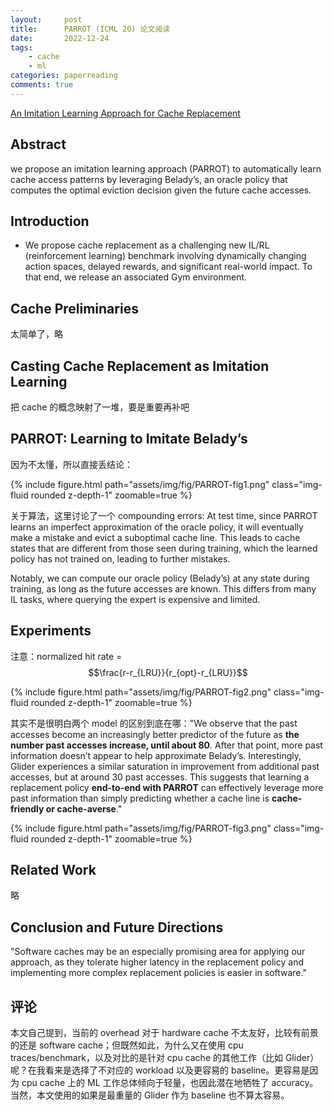 ```yaml
---
layout:     post
title:      PARROT (ICML 20) 论文阅读
date:       2022-12-24
tags:
    - cache
    - ml
categories: paperreading
comments: true
---
```


[An Imitation Learning Approach for Cache Replacement](https://arxiv.org/abs/2006.16239)

## Abstract

we propose an imitation learning approach (PARROT) to automatically learn cache access patterns by leveraging Belady’s, an oracle policy that computes the optimal eviction decision given the future cache accesses.

## Introduction

+ We propose cache replacement as a challenging new IL/RL (reinforcement learning) benchmark involving dynamically changing action spaces, delayed rewards, and significant real-world impact. To that end, we release an associated Gym environment.

## Cache Preliminaries

太简单了，略

## Casting Cache Replacement as Imitation Learning

把 cache 的概念映射了一堆，要是重要再补吧

## PARROT: Learning to Imitate Belady’s

因为不太懂，所以直接丢结论：

{% include figure.html path="assets/img/fig/PARROT-fig1.png" class="img-fluid rounded z-depth-1" zoomable=true %}

关于算法，这里讨论了一个 compounding errors: At test time, since PARROT learns an imperfect approximation of the oracle policy, it will eventually make a mistake and evict a suboptimal cache line. This leads to cache states that are different from those seen during training, which the learned policy has not trained on, leading to further mistakes.

Notably, we can compute our oracle policy (Belady’s) at any state during training, as long as the future accesses are known. This differs from many IL tasks, where querying the expert is expensive and limited.

## Experiments

注意：normalized hit rate = $$\frac{r-r_{LRU}}{r_{opt}-r_{LRU}}$$

{% include figure.html path="assets/img/fig/PARROT-fig2.png" class="img-fluid rounded z-depth-1" zoomable=true %}

其实不是很明白两个 model 的区别到底在哪："We observe that the past accesses become an increasingly better predictor of the future as **the number past accesses increase, until about 80**. After that point, more past information doesn’t appear to help approximate Belady’s. Interestingly, Glider experiences a similar saturation in improvement from additional past accesses, but at around 30 past accesses. This suggests that learning a replacement policy **end-to-end with PARROT** can effectively leverage more past information than simply predicting whether a cache line is **cache-friendly or cache-averse**."

{% include figure.html path="assets/img/fig/PARROT-fig3.png" class="img-fluid rounded z-depth-1" zoomable=true %}

## Related Work

略

## Conclusion and Future Directions

"Software caches may be an especially promising area for applying our approach, as they tolerate higher latency in the replacement policy and implementing more complex replacement policies is easier in software."

## 评论

本文自己提到，当前的 overhead 对于 hardware cache 不太友好，比较有前景的还是 software cache；但既然如此，为什么又在使用 cpu traces/benchmark，以及对比的是针对 cpu cache 的其他工作（比如 Glider）呢？在我看来是选择了不对应的 workload 以及更容易的 baseline。更容易是因为 cpu cache 上的 ML 工作总体倾向于轻量，也因此潜在地牺牲了 accuracy。当然，本文使用的如果是最重量的 Glider 作为 baseline 也不算太容易。